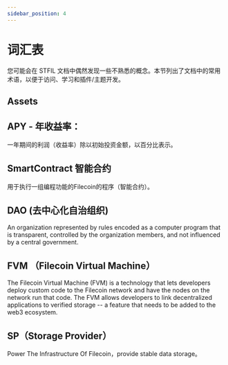 ```yaml
---
sidebar_position: 4
---
```


# 词汇表

您可能会在 STFIL 文档中偶然发现一些不熟悉的概念。本节列出了文档中的常用术语，以便于访问、学习和插件/主题开发。


## Assets

## APY - 年收益率：
一年期间的利润（收益率）除以初始投资金额，以百分比表示。

## SmartContract 智能合约
用于执行一组编程功能的Filecoin的程序（智能合约）。

## DAO (去中心化自治组织)
An organization represented by rules encoded as a computer program that is transparent, controlled by the organization members, and not influenced by a central government.


## FVM （Filecoin Virtual Machine）
The Filecoin Virtual Machine (FVM) is a technology that lets developers deploy custom code to the Filecoin network and have the nodes on the network run that code. The FVM allows developers to link decentralized applications to verified storage -- a feature that needs to be added to the web3 ecosystem.


## SP（Storage Provider）
Power The Infrastructure Of Filecoin，provide stable data storage。



